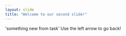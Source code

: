 ```yaml
---
layout: slide
title: "Welcome to our second slide!"
---
```

'something new from task'
Use the left arrow to go back!
